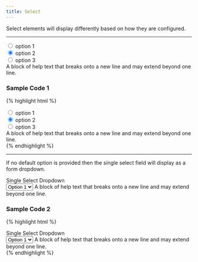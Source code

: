 ```yaml
---
title: Select
---
```


Select elements will display differently based on how they are configured.

**********

<form class="form-horizontal bh--form-example">
  <!-- A field and all related tags and content are wrapped in a form group element. -->
  <div class="form-group">
    <!-- Labels and fields are still column classes so that they are left aligned and reflow on smaller screens. -->
    <div class="col-sm-8 col-sm-offset-2">
      <div class="radio">
        <label>
          <input type="radio" name="radioOptions" id="radio1" value="option1"> option 1
        </label>
      </div>
      <div class="radio">
        <label>
          <input type="radio" name="radioOptions" id="radio2" value="option2" checked="checked"> option 2
        </label>
      </div>
      <div class="radio">
        <label>
          <input type="radio" name="radioOptions" id="radio3" value="option3"> option 3
        </label>
      </div>
      <!-- You may include help text. -->
      <span class="help-block">A block of help text that breaks onto a new line and may extend beyond one line.</span>
    </div>
  </div>
</form>

### Sample Code 1

{% highlight html %}
<div class="form-group">
  <!-- Radios are offset since there is no label visible to the left of the field. -->
  <div class="col-sm-8 col-sm-offset-2">
    <div class="radio">
      <label>
        <!-- The input tag is included inside the label tag. -->
        <input type="radio" name="radioOptions" id="radio1" value="option1"> option 1
      </label>
    </div>
    <div class="radio">
      <label>
        <input type="radio" name="radioOptions" id="radio2" value="option2" checked="checked"> option 2
      </label>
    </div>
    <div class="radio">
      <label>
        <input type="radio" name="radioOptions" id="radio3" value="option3"> option 3
      </label>
    </div>
    <!-- You may include help text. -->
    <span class="help-block">A block of help text that breaks onto a new line and may extend beyond one line.</span>
  </div>
</div>
{% endhighlight %}

**********

If no default option is provided then the single select field will display as a form dropdown.

<form class="form-horizontal bh--form-example">
  <!-- A field and all related tags and content are wrapped in a form group element. -->
  <div class="form-group">
    <!-- Labels and fields are still column classes so that they are left aligned and reflow on smaller screens.  -->
    <label for="select1" class="col-sm-2">Single Select Dropdown</label>
    <div id="select1" class="col-sm-8">
      <select class="form-control">
        <option>Option 1</option>
        <option>Option 2</option>
        <option>Option 3</option>
        <option>Option 4</option>
        <option>Option 5</option>
      </select>
      <!-- You may include help text. -->
      <span class="help-block">A block of help text that breaks onto a new line and may extend beyond one line.</span>
    </div>
  </div>
</form>

### Sample Code 2

{% highlight html %}
<div class="form-group">
  <label for="select1" class="col-sm-2">Single Select Dropdown</label>
  <div id="select1" class="col-sm-8">
    <!-- A form dropdown is marked up using a select tag. Options are provided as a part of the select tag markup. -->
    <select class="form-control">
      <option>Option 1</option>
      <option>Option 2</option>
      <option>Option 3</option>
      <option>Option 4</option>
      <option>Option 5</option>
    </select>
    <!-- You may include help text. -->
    <span class="help-block">A block of help text that breaks onto a new line and may extend beyond one line.</span>
  </div>
</div>
{% endhighlight %}
